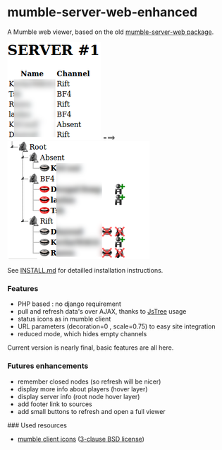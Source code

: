 # mumble-server-web-enhanced

A Mumble web viewer, based on the old [mumble-server-web package](http://packages.ubuntu.com/precise-updates/mumble-server-web).

![old-screenshot](/img/screenshot0.png?raw=true) ===>  ![current-screenshot](/img/screenshot1.png?raw=true)

See [INSTALL.md](https://github.com/olaulau/mumble-server-web-enhanced/blob/master/INSTALL.md) for detailled installation instructions.

### Features
- PHP based : no django requirement
- pull and refresh data's over AJAX, thanks to [JsTree](http://www.jstree.com/) usage
- status icons as in mumble client
- URL parameters (decoration=0 , scale=0.75) to easy site integration
- reduced mode, which hides empty channels

Current version is nearly final, basic features are all here.
### Futures enhancements
- remember closed nodes (so refresh will be nicer)
- display more info about players (hover layer)
- display server info (root node hover layer)
- add footer link to sources
- add small buttons to refresh and open a full viewer

### Used resources
- [mumble client icons](https://github.com/mumble-voip/mumble/tree/master/icons) ([3-clause BSD license](https://github.com/mumble-voip/mumble/blob/master/LICENSE))
